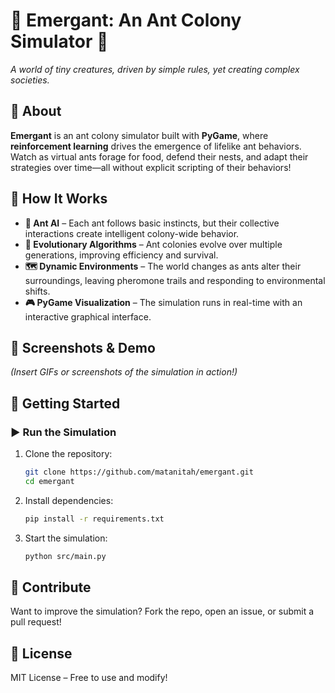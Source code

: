 # 🐜 **Emergant: An Ant Colony Simulator** 🐜  
_A world of tiny creatures, driven by simple rules, yet creating complex societies._

## 🎯 **About**  
**Emergant** is an ant colony simulator built with **PyGame**, where **reinforcement learning** drives the emergence of lifelike ant behaviors. Watch as virtual ants forage for food, defend their nests, and adapt their strategies over time—all without explicit scripting of their behaviors!

## 🧠 **How It Works**  
- **🐜 Ant AI** – Each ant follows basic instincts, but their collective interactions create intelligent colony-wide behavior.
- **🌱 Evolutionary Algorithms** – Ant colonies evolve over multiple generations, improving efficiency and survival.
- **🗺️ Dynamic Environments** – The world changes as ants alter their surroundings, leaving pheromone trails and responding to environmental shifts.
- **🎮 PyGame Visualization** – The simulation runs in real-time with an interactive graphical interface.

## 📸 **Screenshots & Demo**  
_(Insert GIFs or screenshots of the simulation in action!)_  

## 🚀 **Getting Started**  
### ▶️ Run the Simulation  
1. Clone the repository:  
   ```bash
   git clone https://github.com/matanitah/emergant.git
   cd emergant
   ```
2. Install dependencies:  
   ```bash
   pip install -r requirements.txt
   ```
3. Start the simulation:  
   ```bash
   python src/main.py
   ```

## 🤝 **Contribute**  
Want to improve the simulation? Fork the repo, open an issue, or submit a pull request!  

## 📜 **License**  
MIT License – Free to use and modify!  
